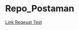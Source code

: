 # Repo_Postaman

[Link Reqeust Test](https://github.com/hackingteam55/Repo_Postaman/blob/3838d61ae06aa8ab2c5f83c4e7d5234efe979608/Simple%20Books%20API.postman_collection.json#L30)
